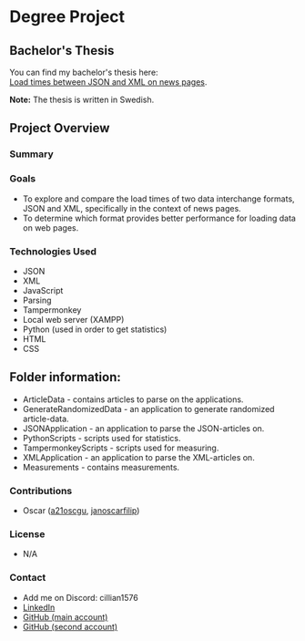 # Degree Project

## Bachelor's Thesis

You can find my bachelor's thesis here:  
[Load times between JSON and XML on news pages](https://his.diva-portal.org/smash/record.jsf?dswid=-5075&pid=diva2%3A1881731).

**Note:** The thesis is written in Swedish.

## Project Overview

### Summary

### Goals
- To explore and compare the load times of two data interchange formats, JSON and XML, specifically in the context of news pages.
- To determine which format provides better performance for loading data on web pages.

### Technologies Used
- JSON
- XML
- JavaScript
- Parsing
- Tampermonkey
- Local web server (XAMPP)
- Python (used in order to get statistics)
- HTML
- CSS

## Folder information:
 
* ArticleData - contains articles to parse on the applications.
* GenerateRandomizedData - an application to generate randomized article-data.
* JSONApplication - an application to parse the JSON-articles on.
* PythonScripts - scripts used for statistics.
* TampermonkeyScripts - scripts used for measuring.
* XMLApplication - an application to parse the XML-articles on.
* Measurements - contains measurements.

### Contributions
- Oscar ([a21oscgu](https://github.com/a21oscgu/), [janoscarfilip](https://github.com/janoscarfilip/))

### License
- N/A

### Contact
- Add me on Discord: cillian1576
- [LinkedIn](https://www.linkedin.com/in/oscar-gustavsson/)
- [GitHub (main account)](https://github.com/janoscarfilip/)
- [GitHub (second account)](https://github.com/a21oscgu/)
